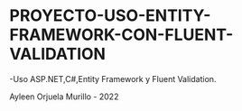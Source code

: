 # PROYECTO-USO-ENTITY-FRAMEWORK-CON-FLUENT-VALIDATION

-Uso ASP.NET,C#,Entity Framework y Fluent Validation.

Ayleen Orjuela Murillo - 2022
